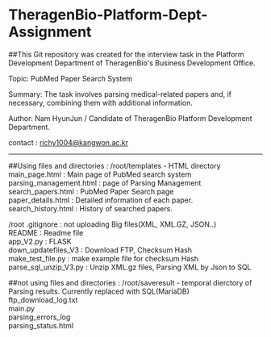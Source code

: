 # TheragenBio-Platform-Dept-Assignment

##This Git repository was created for the interview task in the Platform Development Department of TheragenBio's Business Development Office.

Topic: PubMed Paper Search System

Summary: The task involves parsing medical-related papers and, if necessary, combining them with additional information.

Author: Nam HyunJun / Candidate of TheragenBio Platform Development Department.

contact : richy1004@kangwon.ac.kr

---------------------------------------------------------------------------------------------------------
##Using files and directories :
/root/templates - HTML directory  
 main_page.html : Main page of PubMed search system  
 parsing_management.html : page of Parsing Management  
 search_papers.html : PubMed Paper Search page  
 paper_details.html : Detailed information of each paper.  
 search_history.html : History of searched papers.  

/root
.gitignore : not uploading Big files(XML, XML.GZ, JSON..)  
README : Readme file  
app_V2.py : FLASK  
down_updatefiles_V3 : Download FTP, Checksum Hash  
make_test_file.py : make example file for checksum Hash  
parse_sql_unzip_V3.py : Unzip XML.gz files, Parsing XML by Json to SQL  

##not using files and directories :
/root/saveresult - temporal dierctory of Parsing results. Currently replaced with SQL(MariaDB)  
ftp_download_log.txt  
main.py  
parsing_errors_log  
parsing_status.html  
